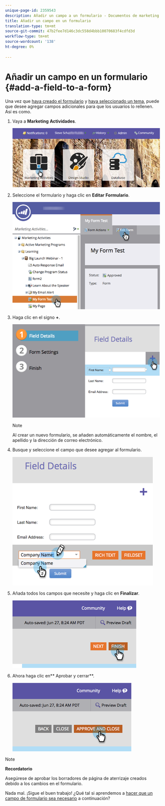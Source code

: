 ```yaml
---
unique-page-id: 2359543
description: Añadir un campo a un formulario - Documentos de marketing - Documentación del producto
title: Añadir un campo en un formulario
translation-type: tm+mt
source-git-commit: 47b2fee7d146c3dc558d4bbb10070683f4cdfd3d
workflow-type: tm+mt
source-wordcount: '138'
ht-degree: 0%

---
```



# Añadir un campo en un formulario {#add-a-field-to-a-form}

Una vez que [haya creado el formulario](create-a-form.md) y [haya seleccionado un tema](select-a-form-theme.md), puede que desee agregar campos adicionales para que los usuarios lo rellenen. Así es como.

1. Vaya a **Marketing** **Actividades**.

   ![](assets/login-marketing-activities-2.png)

1. Seleccione el formulario y haga clic en **Editar** **Formulario**.

   ![](assets/editform-1.png)

1. Haga clic en el signo **+**.

   ![](assets/image2014-9-15-17-18-17.png)

   >[!NOTE]
   >
   >Al crear un nuevo formulario, se añaden automáticamente el nombre, el apellido y la dirección de correo electrónico.

1. Busque y seleccione el campo que desee agregar al formulario.

   ![](assets/image2014-9-15-17-3a18-3a26.png)

1. Añada todos los campos que necesite y haga clic en **Finalizar**.

   ![](assets/image2014-9-15-17-3a18-3a35.png)

1. Ahora haga clic en** Aprobar y cerrar**.

   ![](assets/image2014-9-15-17-3a18-3a43.png)

>[!NOTE]
>
>**Recordatorio**
>
>Asegúrese de aprobar los borradores de página de aterrizaje creados debido a los cambios en el formulario.

Nada mal. ¡Sigue el buen trabajo! ¿Qué tal si aprendemos a [hacer que un campo de formulario sea necesario](make-a-form-field-required.md) a continuación?